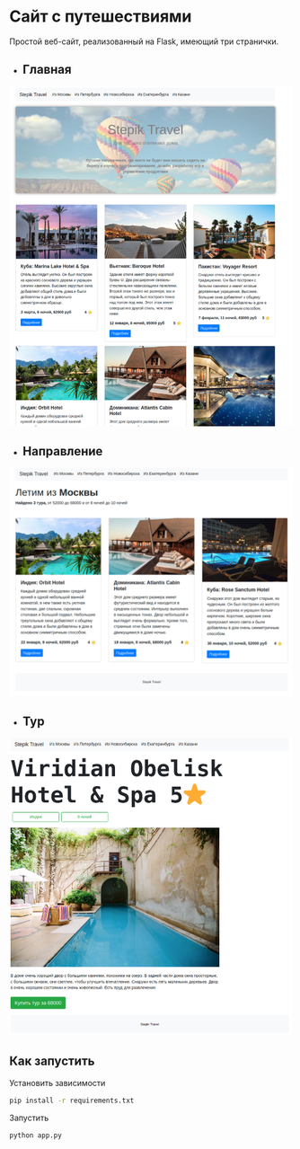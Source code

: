 # Сайт с путешествиями

Простой веб-сайт, реализованный на Flask, имеющий три странички.


* ## Главная
![Главная страница](sample_pics/index_page.png)
* ## Направление 
![Направление](sample_pics/from_page.png)
* ## Тур
![Тур](sample_pics/tours_page.png)

## Как запустить

Установить зависимости
```bash
pip install -r requirements.txt
```
Запустить
```bash
python app.py
```



